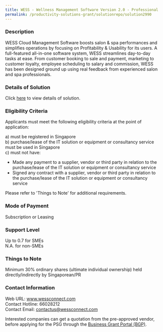 ```yaml
---
title: WESS - Wellness Management Software Version 2.0 - Professional
permalink: /productivity-solutions-grant/solutionrepo/solution2990
---
```


### Description

WESS Cloud Management Software boosts salon & spa performances and simplifies operations by focusing on Profitability & Usability for its users. 
A full-featured all-in-one software system, WESS streamlines day-to-day tasks at ease. 
From customer booking to sale and payment, marketing to customer loyalty, employee scheduling to salary and commission, WESS has been designed ground up using real feedback from experienced salon and spa professionals.

### Details of Solution

Click <a href='https://www.gobusiness.gov.sg/images/psg/Refine_Solutions_Desensitised_Annex_3_Part_2.pdf' target='_blank' rel='noopener'>here</a> to view details of solution.

### Eligibility Criteria

Applicants must meet the following eligibility criteria at the point of application:

a) must be registered in Singapore <br>
b) purchase/lease of the IT solution or equipment or consultancy service must be used in Singapore <br>
c) must not have:
- Made any payment to a supplier, vendor or third party in relation to the purchase/lease of the IT solution or equipment or consultancy service
- Signed any contract with a supplier, vendor or third party in relation to the purchase/lease of the IT solution or equipment or consultancy service

Please refer to 'Things to Note' for additional requirements.

### Mode of Payment
Subscription or Leasing

### Support Level
Up to 0.7 for SMEs <br>
N.A. for non-SMEs

### Things to Note
 Minimum 30% ordinary shares (ultimate individual ownership) held directly/indirectly by Singaporean/PR

### Contact Information
Web URL: www.wessconnect.com <br>Contact Hotline: 66028212 <br>Contact Email: contactus@wessconnect.com <br>

Interested companies can get a quotation from the pre-approved vendor, before applying for the PSG through the <a target='_blank' rel='noopener' href='https://www.businessgrants.gov.sg/'>Business Grant Portal (BGP)</a>.
